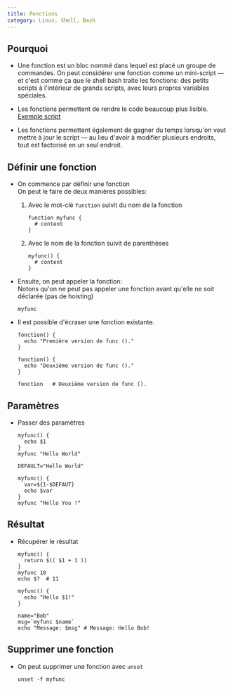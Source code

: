 ```yaml
---
title: Fonctions
category: Linux, Shell, Bash
---
```


## Pourquoi

* Une fonction est un bloc nommé dans lequel est placé un groupe de commandes. On peut considérer une fonction comme un mini-script — et c'est comme ça que le shell bash traite les fonctions: des petits scripts à l'intérieur de grands scripts, avec leurs propres variables spéciales.

* Les fonctions permettent de rendre le code beaucoup plus lisible.  
  [Exemple script](https://github.com/docker/cli/blob/086df60bab3dad7ffb5cb7b5169741ddd78e23c8/scripts/test/e2e/run)

* Les fonctions permettent également de gagner du temps lorsqu'on veut mettre à jour le script — au lieu d'avoir à modifier plusieurs endroits, tout est factorisé en un seul endroit.

## Définir une fonction

* On commence par définir une fonction  
  On peut le faire de deux manières possibles:

  1. Avec le mot-clé `function` suivit du nom de la fonction

      ```
      function myfunc {
        # content
      }
      ```

  2. Avec le nom de la fonction suivit de parenthèses

      ```
      myfunc() {
        # content
      }
      ```

* Ensuite, on peut appeler la fonction:  
  Notons qu'on ne peut pas appeler une fonction avant qu'elle ne soit déclarée (pas de hoisting)

  ```
  myfunc
  ```

* Il est possible d'écraser une fonction existante.

  ```
  fonction() {
    echo "Première version de func ()."
  }

  fonction() {
    echo "Deuxième version de func ()."
  }

  fonction   # Deuxième version de func ().
  ```

## Paramètres

* Passer des paramètres

  ```
  myfunc() {
    echo $1
  }
  myfunc "Hello World"
  ```

  ```
  DEFAULT="Hello World"

  myfunc() {
    var=${1-$DEFAUT}
    echo $var
  }
  myfunc "Hello You !"
  ```

## Résultat

* Récupérer le résultat

  ```
  myfunc() {
    return $(( $1 + 1 ))
  }
  myfunc 10
  echo $?  # 11
  ```

  ```
  myfunc() {
    echo "Hello $1!"
  }

  name="Bob"
  msg=`myfunc $name`
  echo "Message: $msg" # Message: Hello Bob!
  ```

## Supprimer une fonction

* On peut supprimer une fonction avec `unset`

  ```
  unset -f myfunc
  ```
